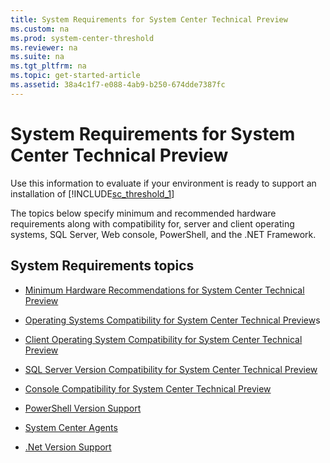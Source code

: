 ```yaml
---
title: System Requirements for System Center Technical Preview
ms.custom: na
ms.prod: system-center-threshold
ms.reviewer: na
ms.suite: na
ms.tgt_pltfrm: na
ms.topic: get-started-article
ms.assetid: 38a4c1f7-e088-4ab9-b250-674dde7387fc
---
```

# System Requirements for System Center Technical Preview
Use this information to evaluate if your environment is ready to support an installation of [!INCLUDE[sc_threshold_1](./Token/sc_threshold_1_md.md)]

The topics below specify minimum and recommended hardware requirements along with compatibility  for, server and client operating systems, SQL Server, Web console, PowerShell, and the .NET Framework.

## System Requirements topics

-   [Minimum Hardware Recommendations for System Center Technical Preview](./Minimum-Hardware-Recommendations-for-System-Center-Technical-Preview.md)

-   [Operating Systems Compatibility for System Center Technical Preview](./Operating-Systems-Compatibility-for-System-Center-Technical-Preview.md)s

-   [Client Operating System Compatibility for System Center Technical Preview](./Client-Operating-System-Compatibility-for-System-Center-Technical-Preview.md)

-   [SQL Server Version Compatibility for System Center Technical Preview](./SQL-Server-Version-Compatibility-for-System-Center-Technical-Preview.md)

-   [Console Compatibility for System Center Technical Preview](./Console-Compatibility-for-System-Center-Technical-Preview.md)

-   [PowerShell Version Support](./PowerShell-Version-Support.md)

-   [System Center Agents](./System-Center-Agents.md)

-   [.Net Version Support](./.Net-Version-Support.md)


